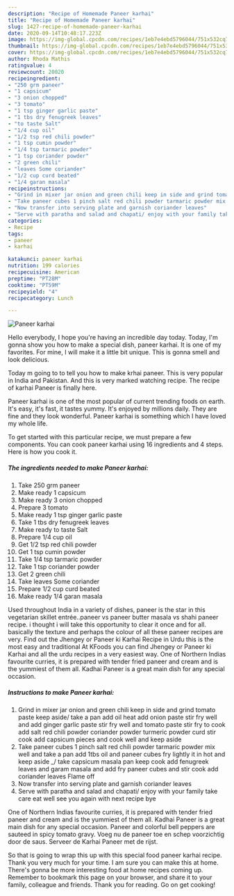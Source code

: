 ```yaml
---
description: "Recipe of Homemade Paneer karhai"
title: "Recipe of Homemade Paneer karhai"
slug: 1427-recipe-of-homemade-paneer-karhai
date: 2020-09-14T10:48:17.223Z
image: https://img-global.cpcdn.com/recipes/1eb7e4ebd5796044/751x532cq70/paneer-karhai-recipe-main-photo.jpg
thumbnail: https://img-global.cpcdn.com/recipes/1eb7e4ebd5796044/751x532cq70/paneer-karhai-recipe-main-photo.jpg
cover: https://img-global.cpcdn.com/recipes/1eb7e4ebd5796044/751x532cq70/paneer-karhai-recipe-main-photo.jpg
author: Rhoda Mathis
ratingvalue: 4
reviewcount: 20020
recipeingredient:
- "250 grm paneer"
- "1 capsicum"
- "3 onion chopped"
- "3 tomato"
- "1 tsp ginger garlic paste"
- "1 tbs dry fenugreek leaves"
- "to taste Salt"
- "1/4 cup oil"
- "1/2 tsp red chili powder"
- "1 tsp cumin powder"
- "1/4 tsp tarmaric powder"
- "1 tsp coriander powder"
- "2 green chili"
- "leaves Some coriander"
- "1/2 cup curd beated"
- "1/4 garan masala"
recipeinstructions:
- "Grind in mixer jar onion and green chili keep in side and grind tomato paste keep aside/ take a pan add oil heat add onion paste stir fry well and add ginger garlic paste stir fry well and tomato paste stir fry to cook add salt red chili powder coriander powder turmeric powder curd stir cook add capsicum pieces and cook well and keep aside"
- "Take paneer cubes 1 pinch salt red chili powder tarmaric powder mix well and take a pan add 1tbs oil and paneer cubes fry lightly it in hot and keep aside _/ take capsicum masala pan keep cook add fenugreek leaves and garam masala and add fry paneer cubes and stir cook add coriander leaves Flame off"
- "Now transfer into serving plate and garnish coriander leaves"
- "Serve with paratha and salad and chapati/ enjoy with your family take care eat well see you again with next recipe bye"
categories:
- Recipe
tags:
- paneer
- karhai

katakunci: paneer karhai 
nutrition: 199 calories
recipecuisine: American
preptime: "PT28M"
cooktime: "PT59M"
recipeyield: "4"
recipecategory: Lunch

---
```



![Paneer karhai](https://img-global.cpcdn.com/recipes/1eb7e4ebd5796044/751x532cq70/paneer-karhai-recipe-main-photo.jpg)

Hello everybody, I hope you're having an incredible day today. Today, I'm gonna show you how to make a special dish, paneer karhai. It is one of my favorites. For mine, I will make it a little bit unique. This is gonna smell and look delicious.

Today m going to to tell you how to make krhai paneer. This is very popular in India and Pakistan. And this is very marked watching recipe. The recipe of karhai Paneer is finally here.

Paneer karhai is one of the most popular of current trending foods on earth. It's easy, it's fast, it tastes yummy. It's enjoyed by millions daily. They are fine and they look wonderful. Paneer karhai is something which I have loved my whole life.


To get started with this particular recipe, we must prepare a few components. You can cook paneer karhai using 16 ingredients and 4 steps. Here is how you cook it.

<!--inarticleads1-->

##### The ingredients needed to make Paneer karhai:

1. Take 250 grm paneer
1. Make ready 1 capsicum
1. Make ready 3 onion chopped
1. Prepare 3 tomato
1. Make ready 1 tsp ginger garlic paste
1. Take 1 tbs dry fenugreek leaves
1. Make ready to taste Salt
1. Prepare 1/4 cup oil
1. Get 1/2 tsp red chili powder
1. Get 1 tsp cumin powder
1. Take 1/4 tsp tarmaric powder
1. Take 1 tsp coriander powder
1. Get 2 green chili
1. Take leaves Some coriander
1. Prepare 1/2 cup curd beated
1. Make ready 1/4 garan masala


Used throughout India in a variety of dishes, paneer is the star in this vegetarian skillet entrée..paneer vs paneer butter masala vs shahi paneer recipe. i thought i will take this opportunity to clear it once and for all. basically the texture and perhaps the colour of all these paneer recipes are very. Find out the Jhengey or Paneer ki Karhai Recipe in Urdu this is the most easy and traditional At KFoods you can find Jhengey or Paneer ki Karhai and all the urdu recipes in a very easiest way. One of Northern Indias favourite curries, it is prepared with tender fried paneer and cream and is the yummiest of them all. Kadhai Paneer is a great main dish for any special occasion. 

<!--inarticleads2-->

##### Instructions to make Paneer karhai:

1. Grind in mixer jar onion and green chili keep in side and grind tomato paste keep aside/ take a pan add oil heat add onion paste stir fry well and add ginger garlic paste stir fry well and tomato paste stir fry to cook add salt red chili powder coriander powder turmeric powder curd stir cook add capsicum pieces and cook well and keep aside
1. Take paneer cubes 1 pinch salt red chili powder tarmaric powder mix well and take a pan add 1tbs oil and paneer cubes fry lightly it in hot and keep aside _/ take capsicum masala pan keep cook add fenugreek leaves and garam masala and add fry paneer cubes and stir cook add coriander leaves Flame off
1. Now transfer into serving plate and garnish coriander leaves
1. Serve with paratha and salad and chapati/ enjoy with your family take care eat well see you again with next recipe bye


One of Northern Indias favourite curries, it is prepared with tender fried paneer and cream and is the yummiest of them all. Kadhai Paneer is a great main dish for any special occasion. Paneer and colorful bell peppers are sauteed in spicy tomato gravy. Voeg nu de paneer toe en schep voorzichtig door de saus. Serveer de Karhai Paneer met de rijst. 

So that is going to wrap this up with this special food paneer karhai recipe. Thank you very much for your time. I am sure you can make this at home. There's gonna be more interesting food at home recipes coming up. Remember to bookmark this page on your browser, and share it to your family, colleague and friends. Thank you for reading. Go on get cooking!
